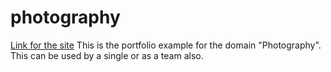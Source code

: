 # photography


[Link for the site](https://priyanshi1234.github.io/photography/)
This is the portfolio example for the domain "Photography". This can be used by a single or as a team also. 
